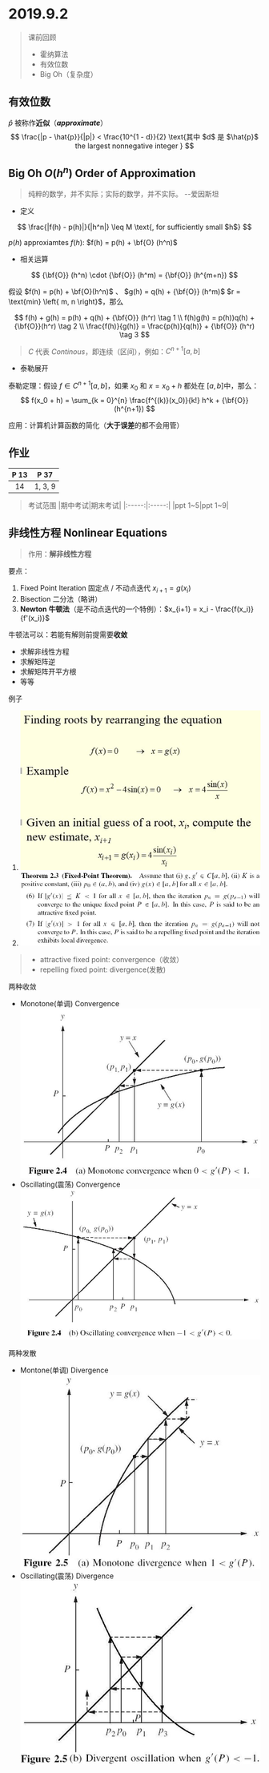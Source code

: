 # 2019.9.2

> 课前回顾
>
> - 霍纳算法
> - 有效位数
> - Big Oh（复杂度）

## 有效位数

$\hat{p}$ 被称作**近似**（***approximate***）  
$$
\frac{|p - \hat{p}}{|p|} < \frac{10^{1 - d}}{2}
\text{其中 $d$ 是 $\hat{p}$ the largest nonnegative integer }
$$

## Big Oh $O(h^n)$ Order of Approximation

> 纯粹的数学，并不实际；实际的数学，并不实际。 --爱因斯坦

- 定义

$$
\frac{|f(h) - p(h)|}{|h^n|} \leq M
\text{, for sufficiently small $h$}
$$

$p(h)$ approxiamtes $f(h)$: $f(h) = p(h) + \bf{O} (h^n)$

- 相关运算

$$
{\bf{O}} (h^n) \cdot {\bf{O}} (h^m) = {\bf{O}} (h^{m+n})
$$

假设 $f(h) = p(h) + \bf{O}(h^n)$ 、 $g(h) = q(h) + {\bf{O}} (h^m)$ $r = \text{min} \left{ m, n \right}$，那么

$$
f(h) + g(h) = p(h) + q(h) + {\bf{O}} (h^r) \tag 1 \\
f(h)g(h) = p(h))q(h) + {\bf{O}}(h^r) \tag 2 \\
\frac{f(h)}{g(h)} = \frac{p(h)}{q(h)} + {\bf{O}} (h^r) \tag 3
$$

> $C$ 代表 *Continous*，即连续（区间），例如：$C^{n+1}[a, b]$

- 泰勒展开

泰勒定理：假设 $f \in C^{n+1} \left[ a, b \right]$，如果 $x_0$ 和 $x = x_0 + h$ 都处在 $\left[ a, b \right]$中，那么：
$$
f(x_0 + h) = \sum_{k = 0}^{n} \frac{f^{(k)}(x_0)}{k!} h^k + {\bf{O}} (h^{n+1})
$$
<!--![泰勒定理](./images/taylor.jpg)-->
应用：计算机计算函数的简化（**大于误差**的都不会用管）

## 作业

|P 13|P 37|
|:-:|:-:|
|14|1, 3, 9|

> 考试范围
> |期中考试|期末考试|
> |:-----:|:-----:|
> |ppt 1~5|ppt 1~9|

## 非线性方程 Nonlinear Equations

> 作用：**解非线性方程**

要点：

1. Fixed Point Iteration 固定点 / 不动点迭代 $x_{i+1} = g(x_i)$
2. Bisection 二分法（略讲）
3. **Newton 牛顿法**（是不动点迭代的一个特例）：$x_{i+1} = x_i - \frac{f(x_i)}{f'(x_i)}$

牛顿法可以：若能有解则前提需要**收敛**

- 求解非线性方程
- 求解矩阵逆
- 求解矩阵开平方根
- 等等

例子

1. ![需要使用matlab实验](./images/求解例子1.jpg)
2. ![pdf的课本没有](./images/不动点定理.jpg)

> - attractive fixed point: convergence（收敛）
> - repelling fixed point: divergence(发散)

两种收敛

- Monotone(单调) Convergence  
![单调收敛](./images/单调收敛.jpg)
- Oscillating(震荡) Convergence  
![震荡收敛](./images/震荡收敛.jpg)

两种发散

- Montone(单调) Divergence  
![单调发散](./images/单调发散.jpg)
- Oscillating(震荡) Divergence  
![震荡发散](./images/震荡发散.jpg)
